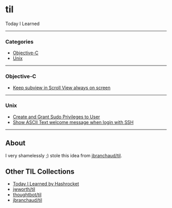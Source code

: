 # til
Today I Learned

---

### Categories

- [Objective-C](#objective-c)
- [Unix](#unix)

---

### Objective-C

- [Keep subview in Scroll View always on screen](obj-c/keep-subview-in-scrollView-always-on-screen.md)

---

### Unix

- [Create and Grant Sudo Privileges to User](unix/create-and-grant-sudo-privileges-to-user.md)
- [Show ASCII Text welcome message when login with SSH](unix/show-ascii-text-welcome-message-when-login-with-ssh.md)

---

## About

I very shamelessly ;) stole this idea from [jbranchaud/til](https://github.com/jbranchaud/til).

## Other TIL Collections

* [Today I Learned by Hashrocket](https://til.hashrocket.com)
* [jwworth/til](https://github.com/jwworth/til)
* [thoughtbot/til](https://github.com/thoughtbot/til)
* [jbranchaud/til](https://github.com/jbranchaud/til)
